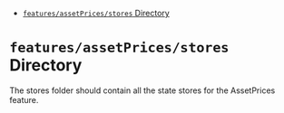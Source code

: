 <!-- START doctoc generated TOC please keep comment here to allow auto update -->
<!-- DON'T EDIT THIS SECTION, INSTEAD RE-RUN doctoc TO UPDATE -->

- [`features/assetPrices/stores` Directory](#featuresassetpricesstores-directory)

<!-- END doctoc generated TOC please keep comment here to allow auto update -->

# `features/assetPrices/stores` Directory

The stores folder should contain all the state stores for the AssetPrices feature.
